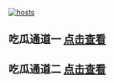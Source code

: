 [](#聊天)
[![hosts](https://guag2.github.io/image/5a.png)](#22-如何修改hosts)

## 吃瓜通道一 <a rel="nofollow noopener" href="https://guag2.github.io/image/%E5%A6%82%E4%BD%95%E6%94%B9host%E6%96%87%E4%BB%B6" target="_blank">点击查看</a>
## 吃瓜通道二 <a rel="nofollow noopener" href="https://guag2.github.io/image/%E5%A6%82%E4%BD%95%E6%94%B9host%E6%96%87%E4%BB%B6" target="_blank">点击查看</a>


